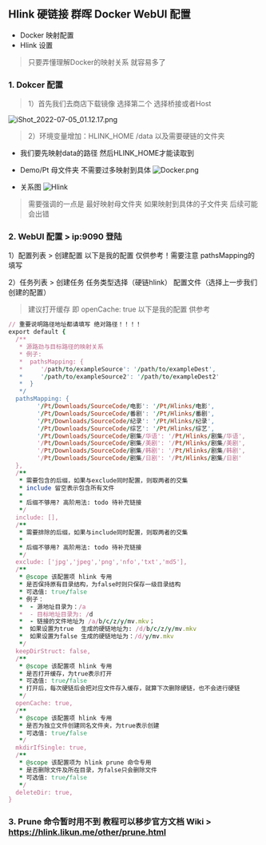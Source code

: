 ## Hlink 硬链接 群晖 Docker WebUI 配置
 
- Docker 映射配置
- Hlink 设置
> 只要弄懂理解Docker的映射关系 就容易多了
### 1. Dokcer 配置

> 1）首先我们去商店下载镜像 选择第二个 选择桥接或者Host 

![iShot_2022-07-05_01.12.17.png](https://s2.loli.net/2022/07/05/SjykW4fP35Oms78.png)

> 2）环境变量增加：HLINK_HOME /data 以及需要硬链的文件夹

- 我们要先映射data的路径 然后HLINK_HOME才能读取到 

- Demo/Pt 母文件夹 不需要过多映射到具体 
![Docker.png](https://s2.loli.net/2022/07/05/3Wb2FLvDhYjU4qK.png)

- 关系图
![Hlink](https://s2.loli.net/2022/07/05/Ye6P8alIDEpKL5N.png)

> 需要强调的一点是 最好映射母文件夹 如果映射到具体的子文件夹 后续可能会出错 


### 2. WebUI 配置 > ip:9090 登陆

1）配置列表 > 创建配置 以下是我的配置 仅供参考！需要注意 pathsMapping的填写 

2）任务列表 > 创建任务 任务类型选择（硬链hlink） 配置文件（选择上一步我们创建的配置）
> 建议打开缓存 即 openCache: true
>以下是我的配置 供参考
```ruby
// 重要说明路径地址都请填写 绝对路径！！！！
export default {
  /**
   * 源路劲与目标路径的映射关系
   * 例子:
   *  pathsMapping: {
   *     '/path/to/exampleSource': '/path/to/exampleDest',
   *     '/path/to/exampleSource2': '/path/to/exampleDest2'
   *  }
   */
  pathsMapping: {
        '/Pt/Downloads/SourceCode/电影': '/Pt/Hlinks/电影', 
        '/Pt/Downloads/SourceCode/番剧': '/Pt/Hlinks/番剧',
        '/Pt/Downloads/SourceCode/纪录': '/Pt/Hlinks/纪录',
        '/Pt/Downloads/SourceCode/综艺': '/Pt/Hlinks/综艺', 
        '/Pt/Downloads/SourceCode/剧集/华语': '/Pt/Hlinks/剧集/华语',
        '/Pt/Downloads/SourceCode/剧集/美剧': '/Pt/Hlinks/剧集/美剧', 
        '/Pt/Downloads/SourceCode/剧集/韩剧': '/Pt/Hlinks/剧集/韩剧',
        '/Pt/Downloads/SourceCode/剧集/日剧': '/Pt/Hlinks/剧集/日剧'
  },
  /**
   * 需要包含的后缀，如果与exclude同时配置，则取两者的交集
   * include 留空表示包含所有文件
   *
   * 后缀不够用? 高阶用法: todo 待补充链接
   */
  include: [],
  /**
   * 需要排除的后缀，如果与include同时配置，则取两者的交集
   *
   * 后缀不够用? 高阶用法: todo 待补充链接
   */
  exclude: ['jpg','jpeg','png','nfo','txt','md5'],
  /**
   * @scope 该配置项 hlink 专用
   * 是否保持原有目录结构，为false时则只保存一级目录结构
   * 可选值: true/false
   * 例子：
   *  - 源地址目录为：/a
   *  - 目标地址目录为: /d
   *  - 链接的文件地址为 /a/b/c/z/y/mv.mkv；
   *  如果设置为true  生成的硬链地址为: /d/b/c/z/y/mv.mkv
   *  如果设置为false 生成的硬链地址为：/d/y/mv.mkv
   */
  keepDirStruct: false,
  /**
   * @scope 该配置项 hlink 专用
   * 是否打开缓存，为true表示打开
   * 可选值: true/false
   * 打开后，每次硬链后会把对应文件存入缓存，就算下次删除硬链，也不会进行硬链
   */
  openCache: true,
  /**
   * @scope 该配置项 hlink 专用
   * 是否为独立文件创建同名文件夹，为true表示创建
   * 可选值: true/false
   */
  mkdirIfSingle: true,
  /**
   * @scope 该配置项为 hlink prune 命令专用
   * 是否删除文件及所在目录，为false只会删除文件
   * 可选值: true/false
   */
  deleteDir: true,
}
```
### 3. Prune 命令暂时用不到 教程可以移步官方文档 Wiki  >  https://hlink.likun.me/other/prune.html
